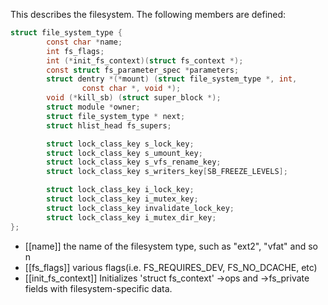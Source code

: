 This describes the filesystem. The following members are defined:
```C
struct file_system_type {
        const char *name;
        int fs_flags;
        int (*init_fs_context)(struct fs_context *);
        const struct fs_parameter_spec *parameters;
        struct dentry *(*mount) (struct file_system_type *, int,
                const char *, void *);
        void (*kill_sb) (struct super_block *);
        struct module *owner;
        struct file_system_type * next;
        struct hlist_head fs_supers;

        struct lock_class_key s_lock_key;
        struct lock_class_key s_umount_key;
        struct lock_class_key s_vfs_rename_key;
        struct lock_class_key s_writers_key[SB_FREEZE_LEVELS];

        struct lock_class_key i_lock_key;
        struct lock_class_key i_mutex_key;
        struct lock_class_key invalidate_lock_key;
        struct lock_class_key i_mutex_dir_key;
};

```

*  [[name]] the name of the filesystem type, such as "ext2", "vfat" and so n
* [[fs_flags]] various flags(i.e. FS_REQUIRES_DEV, FS_NO_DCACHE, etc)
* [[init_fs_context]]  Initializes 'struct fs_context' ->ops and ->fs_private fields with filesystem-specific data.